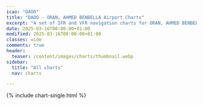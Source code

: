 ```yaml
---
icao: "DAOO" 
title: "DAOO - ORAN, AHMED BENBELLA Airport Charts"
excerpt: "A set of IFR and VFR navigation charts for ORAN, AHMED BENBELLA Airport"
date: 2025-03-16T00:00:00+01:00
modified: 2025-03-16T00:00:00+01:00
classes: wide
comments: true
header:
  teaser: /content/images/charts/thumbnail.webp
sidebar:
  title: "All charts"
  nav: charts

---
```


{% include chart-single.html %}